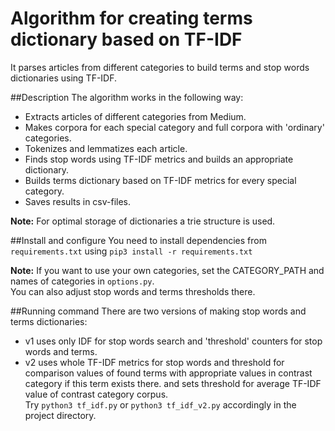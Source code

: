 # Algorithm for creating terms dictionary based on TF-IDF 
It parses articles from different categories to build terms and stop words dictionaries using TF-IDF.

##Description
The algorithm works in the following way:
- Extracts articles of different categories from Medium. 
- Makes corpora for each special category and full corpora with 'ordinary' categories.
- Tokenizes and lemmatizes each article.
- Finds stop words using TF-IDF metrics and builds an appropriate dictionary.
- Builds terms dictionary based on TF-IDF metrics for every special category.
- Saves results in csv-files.

**Note:** For optimal storage of dictionaries a trie structure is used.

##Install and configure
You need to install dependencies from `requirements.txt` using
`pip3 install -r requirements.txt`   

**Note:** If you want to use your own categories, set the CATEGORY_PATH and names of categories in `options.py`.  
You can also adjust stop words and terms thresholds there. 

##Running command
There are two versions of making stop words and terms dictionaries:
- v1 uses only IDF for stop words search and 'threshold' counters for stop words and terms.
- v2 uses whole TF-IDF metrics for stop words and threshold for comparison values of found terms
 with appropriate values in contrast category if this term exists there. 
and sets threshold for average TF-IDF value of contrast category corpus.  
Try `python3 tf_idf.py` or `python3 tf_idf_v2.py` accordingly in the project directory.
